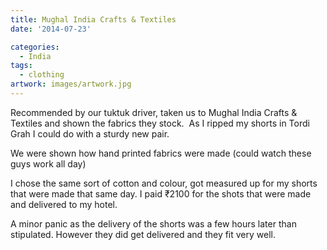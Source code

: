 ```yaml
---
title: Mughal India Crafts & Textiles
date: '2014-07-23'

categories:
  - India
tags:
  - clothing
artwork: images/artwork.jpg
---
```


Recommended by our tuktuk driver, taken us to Mughal India Crafts & Textiles and shown the fabrics they stock.  As I ripped my shorts in Tordi Grah I could do with a sturdy new pair.

We were shown how hand printed fabrics were made (could watch these guys work all day)

I chose the same sort of cotton and colour, got measured up for my shorts that were made that same day. I paid ₹2100 for the shots that were made and delivered to my hotel.

A minor panic as the delivery of the shorts was a few hours later than stipulated. However they did get delivered and they fit very well.
